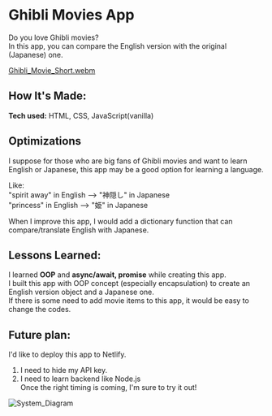 # Ghibli Movies App

Do you love Ghibli movies?  
In this app, you can compare the English version with the original (Japanese) one.

[Ghibli_Movie_Short.webm](https://user-images.githubusercontent.com/95740190/202062532-6c75efde-77f1-4852-9ce0-969f099329d7.webm)


## How It's Made:

**Tech used:** HTML, CSS, JavaScript(vanilla)

## Optimizations

I suppose for those who are big fans of Ghibli movies and want to learn English or Japanese, this app may be a good option for learning a language.
  
Like:  
"spirit away" in English --> "神隠し" in Japanese  
"princess" in English --> "姫" in Japanese  

When I improve this app, I would add a dictionary function that can compare/translate English with Japanese.
  
## Lessons Learned:

I learned **OOP** and **async/await, promise** while creating this app.  
I built this app with OOP concept (especially encapsulation) to create an English version object and a Japanese one.  
If there is some need to add movie items to this app, it would be easy to change the codes.

## Future plan:

I'd like to deploy this app to Netlify.
1. I need to hide my API key.
2. I need to learn backend like Node.js  
Once the right timing is coming, I'm sure to try it out!
  
![System_Diagram](https://user-images.githubusercontent.com/95740190/202063410-07ce9ca2-eec8-4625-acf3-7fb7d82548f4.png)
